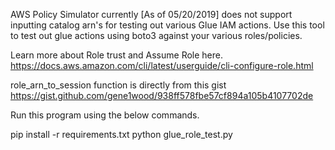 AWS Policy Simulator currently [As of 05/20/2019] does not support inputting catalog arn's for testing out various Glue IAM actions. Use this tool to test out glue actions using boto3 against your various roles/policies.

Learn more about Role trust and Assume Role here. https://docs.aws.amazon.com/cli/latest/userguide/cli-configure-role.html

role_arn_to_session function is directly from this gist https://gist.github.com/gene1wood/938ff578fbe57cf894a105b4107702de

Run this program using the below commands.

pip install -r requirements.txt
python glue_role_test.py

